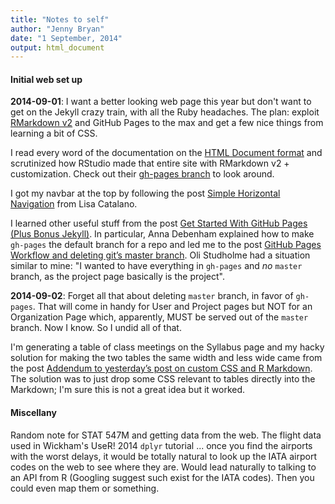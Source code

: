 ```yaml
---
title: "Notes to self"
author: "Jenny Bryan"
date: "1 September, 2014"
output: html_document
---
```


#### Initial web set up

__2014-09-01__: I want a better looking web page this year but don't want to get on the Jekyll crazy train, with all the Ruby headaches. The plan: exploit [RMarkdown v2](http://rmarkdown.rstudio.com) and GitHub Pages to the max and get a few nice things from learning a bit of CSS.

I read every word of the documentation on the [HTML Document format](http://rmarkdown.rstudio.com/html_document_format.html) and scrutinized how RStudio made that entire site with RMarkdown v2 + customization. Check out their [gh-pages branch](https://github.com/rstudio/rmarkdown/tree/gh-pages) to look around.

I got my navbar at the top by following the post [Simple Horizontal Navigation](http://css-snippets.com/simple-horizontal-navigation/) from Lisa Catalano.

I learned other useful stuff from the post [Get Started With GitHub Pages (Plus Bonus Jekyll)](http://24ways.org/2013/get-started-with-github-pages/). In particular, Anna Debenham explained how to make `gh-pages` the default branch for a repo and led me to the post [GitHub Pages Workflow and deleting git’s master branch](http://oli.jp/2011/github-pages-workflow/#deleting-master). Oli Studholme had a situation similar to mine: "I wanted to have everything in `gh-pages` and *no* `master` branch, as the project page basically is the project".

__2014-09-02__: Forget all that about deleting `master` branch, in favor of `gh-pages`. That will come in handy for User and Project pages but NOT for an Organization Page which, apparently, MUST be served out of the `master` branch. Now I know. So I undid all of that.

I'm generating a table of class meetings on the Syllabus page and my hacky solution for making the two tables the same width and less wide came from the post [Addendum to yesterday’s post on custom CSS and R Markdown](http://nsaunders.wordpress.com/2012/08/28/addendum-to-yesterdays-post-on-custom-css-and-r-markdown/). The solution was to just drop some CSS relevant to tables directly into the Markdown; I'm sure this is not a great idea but it worked.

#### Miscellany

Random note for STAT 547M and getting data from the web. The flight data used in Wickham's UseR! 2014 `dplyr` tutorial ... once you find the airports with the worst delays, it would be totally natural to look up the IATA airport codes on the web to see where they are. Would lead naturally to talking to an API from R (Googling suggest such exist for the IATA codes). Then you could even map them or something.
